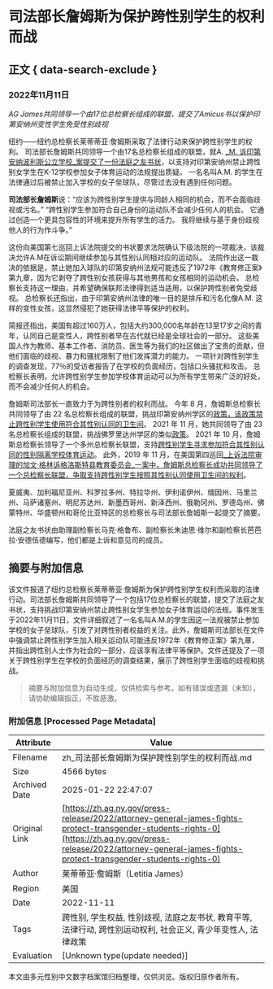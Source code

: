 # 司法部长詹姆斯为保护跨性别学生的权利而战

## 正文 { data-search-exclude }


### 2022年11月11日

_AG James共同领导一个由17位总检察长组成的联盟，提交了Amicus书以保护印第安纳州变性学生免受性别歧视_

纽约——纽约总检察长莱蒂蒂亚·詹姆斯采取了法律行动来保护跨性别学生的权利。 司法部长詹姆斯共同领导一个由17名总检察长组成的联盟，就A. [_M. 诉印第安纳波利斯公立学校_案提交了一份法庭之友书状](https://zh.ag.ny.gov/sites/default/files/22-2332_a.m._v._indianapolis_pub._schs._br._for_states_ny_et_al._as_amici_curiae_in_supp._of_appellee.pdf)，以支持对印第安纳州禁止跨性别女学生在K-12学校参加女子体育运动的法规提出质疑。 一名名叫A.M. 的学生在法律通过后被禁止加入学校的女子垒球队，尽管过去没有遇到任何问题。 

**司法部长詹姆斯**说：“应该为跨性别学生提供与同龄人相同的机会，而不会面临歧视或污名。” “跨性别学生参加符合自己身份的运动队不会减少任何人的机会。 它通过创造一个更具包容性的环境来提升所有学生的活力。 我将继续与基于身份歧视他人的行为作斗争。” 

这份向美国第七巡回上诉法院提交的书状要求法院确认下级法院的一项裁决，该裁决允许A.M在诉讼期间继续参加与其性别认同相对应的运动队。 法院作出这一裁决的依据是，禁止她加入球队的印第安纳州法规可能违反了1972年《教育修正案》第九章，因为它剥夺了跨性别女孩获得与其他男孩和女孩相同的运动机会。 总检察长支持这一理由，并希望确保联邦法律得到适当适用，以保护跨性别者免受歧视。 总检察长还指出，由于印第安纳州法律的唯一目的是排斥和污名化像A.M. 这样的变性女孩，这显然侵犯了她获得法律平等保护的权利。

简报还指出，美国有超过160万人，包括大约300,000名年龄在13至17岁之间的青年，认同自己是变性人，跨性别者早在古代就已经是全球社会的一部分。 这些美国人作为教师、基本工作者、消防员、医生等为我们的社区做出了宝贵的贡献，但他们面临的歧视、暴力和骚扰限制了他们发挥潜力的能力。 一项针对跨性别学生的调查发现，77％的受访者报告了在学校的负面经历，包括口头骚扰和攻击。 总检察长表明，允许跨性别学生参加学校体育运动可以为所有学生带来广泛的好处，而不会减少任何人的机会。 

詹姆斯司法部长一直致力于为跨性别者的权利而战。 今年 8 月，詹姆斯总检察长共同领导了由 22 名总检察长组成的联盟，挑战印第安纳州学区的[政策，该政策禁止跨性别学生使用符合其性别认同的卫生间](https://zh.ag.ny.gov/press-release/2022/attorney-general-james-fights-protect-transgender-students-rights)。 2021 年 11 月，她共同领导了由 23 名总检察长组成的联盟，挑战佛罗里达州学区的类似[政策](https://zh.ag.ny.gov/press-release/2021/attorney-general-james-fights-discrimination-against-transgender-students-schools)。 2021 年 10 月，詹姆斯总检察长领导了一个多州总检察长联盟，支持[跨性别学生寻求参加符合其性别认同的性别隔离学校体育运动](https://zh.ag.ny.gov/press-release/2021/attorney-general-james-fights-protect-transgender-students-rights)。 此外，2019 年 11 月，在美国第四巡回[_上诉法院审理的加文·格林诉格洛斯特县教育委员会_一案中，詹姆斯总检察长成功共同领导了一个总检察长联盟，争取支持跨性别学生按照其性别认同使用卫生间的权利](https://zh.ag.ny.gov/press-release/2019/attorney-general-james-fights-transgender-discrimination)。 

夏威夷、加利福尼亚州、科罗拉多州、特拉华州、伊利诺伊州、缅因州、马里兰州、马萨诸塞州、明尼苏达州、新墨西哥州、新泽西州、俄勒冈州、罗德岛州、佛蒙特州、华盛顿州和哥伦比亚特区的总检察长与司法部长詹姆斯一起提交了摘要。

法庭之友书状由助理副检察长马克·格鲁布、副检察长朱迪思·维尔和副检察长芭芭拉·安德伍德编写，他们都是上诉和意见司的成员。
<!-- tcd_original_link https://zh.ag.ny.gov/press-release/2022/attorney-general-james-fights-protect-transgender-students-rights-0 -->


## 摘要与附加信息

<!-- tcd_abstract -->
该文件报道了纽约总检察长莱蒂蒂亚·詹姆斯为保护跨性别学生权利而采取的法律行动。司法部长詹姆斯共同领导了一个包括17位总检察长的联盟，提交了法庭之友书状，支持挑战印第安纳州禁止跨性别女学生参加女子体育运动的法规。事件发生于2022年11月11日，文件详细叙述了一名名叫A.M.的学生因这一法规被禁止参加学校的女子垒球队，引发了对跨性别者权益的关注。此外，詹姆斯司法部长在文件中强调禁止跨性别学生加入相关运动队可能违反1972年《教育修正案》第九章，并指出跨性别人士作为社会的一部分，应该享有法律平等保护。文件还提及了一项关于跨性别学生在学校的负面经历的调查结果，展示了跨性别学生面临的歧视和挑战。
<!-- tcd_abstract_end -->

> 摘要与附加信息为自动生成，仅供检索与参考。如有错误或遗漏（未知），请协助编辑指正，不胜感激。

### 附加信息 [Processed Page Metadata]

| Attribute       | Value                                  |
|-----------------|----------------------------------------|
| Filename        | zh_司法部长詹姆斯为保护跨性别学生的权利而战.md                             |
| Size            | 4566 bytes                           |
| Archived Date   | 2025-01-22 22:47:07                             |
| Original Link   | [https://zh.ag.ny.gov/press-release/2022/attorney-general-james-fights-protect-transgender-students-rights-0](https://zh.ag.ny.gov/press-release/2022/attorney-general-james-fights-protect-transgender-students-rights-0)                       |
| Author          | 莱蒂蒂亚·詹姆斯（Letitia James）                               |
| Region          | 美国                               |
| Date            | 2022-11-11                                 |
| Tags            | 跨性别, 学生权益, 性别歧视, 法庭之友书状, 教育平等, 法律行动, 跨性别运动权利, 社会正义, 青少年变性人, 法律政策                                 |
| Evaluation            | [Unknown type(update needed)]                                 |
<!-- tcd_table_end -->

本文由多元性别中文数字档案馆归档整理，仅供浏览。版权归原作者所有。
